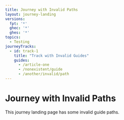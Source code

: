 ```yaml
---
title: Journey with Invalid Paths
layout: journey-landing
versions:
  fpt: '*'
  ghec: '*'
  ghes: '*'
topics:
  - Testing
journeyTracks:
  - id: track-1
    title: "Track with Invalid Guides"
    guides:
      - /article-one
      - /nonexistent/guide
      - /another/invalid/path
---
```


# Journey with Invalid Paths

This journey landing page has some invalid guide paths.
